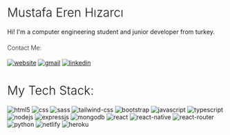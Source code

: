 

<h1 style="font-weight:300;">Mustafa Eren Hızarcı</h1>
<p>Hi! I'm a computer engineering student and junior developer from turkey.</p>

<h4 style="font-weight:300">Contact Me: </h1>

<p>
<a target="_blank" href="https://mustafaerenhizarci.me"><img alt="website" src="https://img.shields.io/badge/website-000000?style=for-the-badge&logo=About.me&logoColor=white"/></a>
<a target="_blank" href="mailto:hizarcimustafaeren@gmail.com"><img alt="gmail" src="https://img.shields.io/badge/Gmail-D14836?style=for-the-badge&logo=gmail&logoColor=white"/></a>
<a target="_blank" href="https://www.linkedin.com/in/mustafaerenhizarci/"><img alt="linkedin" src="https://img.shields.io/badge/LinkedIn-0077B5?style=for-the-badge&logo=linkedin&logoColor=white"/></a>
</p>

<h1 style="font-weight:300;">My Tech Stack:</h1>
<p style="margin:10px 0;">
  <img alt="html5" src="https://img.shields.io/badge/HTML5-E34F26?style=for-the-badge&logo=html5&logoColor=white" />
  <img alt="css" src="https://img.shields.io/badge/CSS3-1572B6?style=for-the-badge&logo=css3&logoColor=white" />
  <img alt="sass" src="https://img.shields.io/badge/Sass-CC6699?style=for-the-badge&logo=sass&logoColor=white" />
  <img alt="tailwind-css" src="https://img.shields.io/badge/Tailwind_CSS-38B2AC?style=for-the-badge&logo=tailwind-css&logoColor=white" />
  <img alt="bootstrap" src="https://img.shields.io/badge/Bootstrap-563D7C?style=for-the-badge&logo=bootstrap&logoColor=white" />
  <img alt="javascript" src="https://img.shields.io/badge/JavaScript-F7DF1E?style=for-the-badge&logo=javascript&logoColor=black" />
  <img alt="typescript" src="https://img.shields.io/badge/TypeScript-007ACC?style=for-the-badge&logo=typescript&logoColor=white" />
  <img alt="nodejs" src="https://img.shields.io/badge/Node.js-43853D?style=for-the-badge&logo=node.js&logoColor=white" />
  <img alt="expressjs" src="https://img.shields.io/badge/Express.js-404D59?style=for-the-badge" />    
  <img alt="mongodb" src="https://img.shields.io/badge/MongoDB-4EA94B?style=for-the-badge&logo=mongodb&logoColor=white" />  
  <img alt="react" src="https://img.shields.io/badge/React-20232A?style=for-the-badge&logo=react&logoColor=61DAFB" />
  <img alt="react-native" src="https://img.shields.io/badge/React_Native-20232A?style=for-the-badge&logo=react&logoColor=61DAFB" />
  <img alt="react-router" src="https://img.shields.io/badge/React_Router-CA4245?style=for-the-badge&logo=react-router&logoColor=white" />  
  <img alt="python" src="https://img.shields.io/badge/Python-14354C?style=for-the-badge&logo=python&logoColor=white" />
  <img alt="netlify" src="https://img.shields.io/badge/Netlify-00C7B7?style=for-the-badge&logo=netlify&logoColor=white" />
  <img alt="heroku" src="https://img.shields.io/badge/Heroku-430098?style=for-the-badge&logo=heroku&logoColor=white" />
</p>


